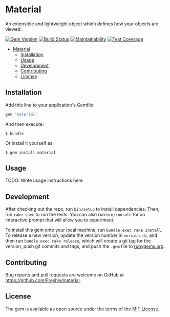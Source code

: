 # Material

An extensible and lightweight object which defines how your objects are viewed.

[![Gem Version](https://badge.fury.io/rb/material.svg)](https://badge.fury.io/rb/material)
[![Build Status](https://semaphoreci.com/api/v1/freshly/material/branches/develop/badge.svg)](https://semaphoreci.com/freshly/material)
[![Maintainability](https://api.codeclimate.com/v1/badges/eca5499715d9a32c5616/maintainability)](https://codeclimate.com/github/Freshly/material/maintainability)
[![Test Coverage](https://api.codeclimate.com/v1/badges/eca5499715d9a32c5616/test_coverage)](https://codeclimate.com/github/Freshly/material/test_coverage)

* [Material](#material)
  * [Installation](#installation)
  * [Usage](#usage)
  * [Development](#development)
  * [Contributing](#contributing)
  * [License](#license)

## Installation

Add this line to your application's Gemfile:

```ruby
gem 'material'
```

And then execute:

    $ bundle

Or install it yourself as:

    $ gem install material

## Usage

TODO: Write usage instructions here

## Development

After checking out the repo, run `bin/setup` to install dependencies. Then, run `rake spec` to run the tests. You can also run `bin/console` for an interactive prompt that will allow you to experiment.

To install this gem onto your local machine, run `bundle exec rake install`. To release a new version, update the version number in `version.rb`, and then run `bundle exec rake release`, which will create a git tag for the version, push git commits and tags, and push the `.gem` file to [rubygems.org](https://rubygems.org).

## Contributing

Bug reports and pull requests are welcome on GitHub at https://github.com/Freshly/material.

## License

The gem is available as open source under the terms of the [MIT License](https://opensource.org/licenses/MIT).
